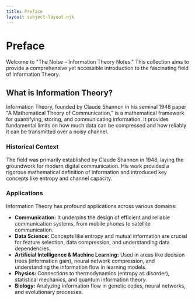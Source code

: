 ```yaml
---
title: Preface
layout: subject-layout.njk
---
```


# Preface

Welcome to "The Noise – Information Theory Notes." This collection aims to provide a comprehensive yet accessible introduction to the fascinating field of Information Theory.

## What is Information Theory?

Information Theory, founded by Claude Shannon in his seminal 1948 paper "A Mathematical Theory of Communication," is a mathematical framework for quantifying, storing, and communicating information. It provides fundamental limits on how much data can be compressed and how reliably it can be transmitted over a noisy channel.

### Historical Context

The field was primarily established by Claude Shannon in 1948, laying the groundwork for modern digital communication. His work provided a rigorous mathematical definition of information and introduced key concepts like entropy and channel capacity.

### Applications

Information Theory has profound applications across various domains:

-   **Communication:** It underpins the design of efficient and reliable communication systems, from mobile phones to satellite communication.
-   **Data Science:** Concepts like entropy and mutual information are crucial for feature selection, data compression, and understanding data dependencies.
-   **Artificial Intelligence & Machine Learning:** Used in areas like decision trees (information gain), neural network compression, and understanding the information flow in learning models.
-   **Physics:** Connections to thermodynamics (entropy as disorder), statistical mechanics, and quantum information theory.
-   **Biology:** Analyzing information flow in genetic codes, neural networks, and evolutionary processes.